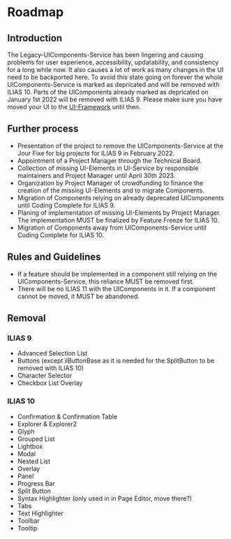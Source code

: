 # Roadmap

## Introduction

The Legacy-UIComponents-Service has been lingering and causing problems for user experience, accessibility, updatability, and consistency for a long while now. It also causes a lot of work as many changes in the UI need to be backported here. To avoid this state going on forever the whole UIComponents-Service is marked as depricated and will be removed with ILIAS 10. Parts of the UIComponents already marked as depricated on January 1st 2022 will be removed with ILIAS 9. Please make sure you have moved your UI to the [UI-Framework](https://github.com/ILIAS-eLearning/ILIAS/tree/trunk/src/UI) until then.

## Further process
* Presentation of the project to remove the UIComponents-Service at the Jour Fixe for big projects for ILIAS 9 in February 2022.
* Appointment of a Project Manager through the Technical Board.
* Collection of missing UI-Elements in UI-Service by responsible maintainers and Project Manager until April 30th 2023.
* Organization by Project Manager of crowdfunding to finance the creation of the missing UI-Elements and to migrate Components.
* Migration of Components relying on already deprecated UIComponents until Coding Complete for ILIAS 9.
* Planing of implementation of missing UI-Elements by Project Manager. The implementation MUST be finalized by Feature Freeze for ILIAS 10.
* Migration of Components away from UIComponents-Service until Coding Complete for ILIAS 10.

## Rules and Guidelines
* If a feature should be implemented in a component still relying on the UIComponents-Service, this reliance MUST be removed first.
* There will be no ILIAS 11 with the UIComponents in it. If a component cannot be moved, it MUST be abandoned.

## Removal

### ILIAS 9
* Advanced Selection List
* Buttons (except ilButtonBase as it is needed for the SplitButton to be removed with ILIAS 10)
* Character Selector
* Checkbox List Overlay

### ILIAS 10
* Confirmation & Confirmation Table
* Explorer & Explorer2
* Glyph
* Grouped List
* Lightbox
* Modal
* Nested List
* Overlay
* Panel
* Progress Bar
* Split Button
* Syntax Highlighter (only used in in Page Editor, move there?)
* Tabs
* Text Highlighter
* Toolbar
* Tooltip